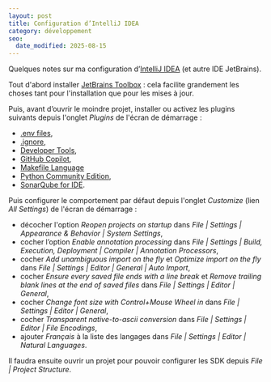 ```yaml
---
layout: post
title: Configuration d’IntelliJ IDEA
category: développement
seo:
  date_modified: 2025-08-15
---
```


Quelques notes sur ma configuration d’[IntelliJ IDEA](https://www.jetbrains.com/idea/) (et autre IDE JetBrains).

Tout d'abord installer [JetBrains Toolbox](https://www.jetbrains.com/toolbox-app/) :
cela facilite grandement les choses tant pour l'installation que pour les mises à jour.

Puis, avant d’ouvrir le moindre projet, installer ou activez les plugins suivants depuis l'onglet _Plugins_ de l'écran de démarrage :

- [.env files](https://plugins.jetbrains.com/plugin/9525--env-files),
- [.ignore](https://plugins.jetbrains.com/plugin/7495--ignore),
- [Developer Tools](https://plugins.jetbrains.com/plugin/21904-developer-tools),
- [GitHub Copilot](https://plugins.jetbrains.com/plugin/17718-github-copilot),
- [Makefile Language](https://plugins.jetbrains.com/plugin/9333-makefile-language)
- [Python Community Edition](https://plugins.jetbrains.com/plugin/7322-python-community-edition),
- [SonarQube for IDE](https://plugins.jetbrains.com/plugin/7973-sonarlint).

Puis configurer le comportement par défaut depuis l'onglet  _Customize_ (lien _All Settings_) de l'écran de démarrage :

- décocher l'option _Reopen projects on startup_ dans _File | Settings | Appearance & Behavior | System Settings_,
- cocher l’option _Enable annotation processing_ dans _File | Settings | Build, Execution, Deployment | Compiler | Annotation Processors_,
- cocher _Add unambiguous import on the fly_ et _Optimize import on the fly_ dans _File | Settings | Editor | General | Auto Import_,
- cocher _Ensure every saved file ends with a line break_ et _Remove trailing blank lines at the end of saved files_ dans _File | Settings | Editor | General_,
- cocher _Change font size with Control+Mouse Wheel in_ dans _File | Settings | Editor | General_,
- cocher _Transparent native-to-ascii conversion_ dans _File | Settings | Editor | File Encodings_,
- ajouter _Français_ à la liste des langages dans _File | Settings | Editor | Natural Languages_.

Il faudra ensuite ouvrir un projet pour pouvoir configurer les SDK depuis _File | Project Structure_.
